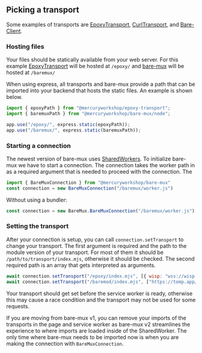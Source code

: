 ## Picking a transport

Some examples of transports are [EpoxyTransport](https://github.com/MercuryWorkshop/EpoxyTransport), [CurlTransport](https://github.com/MercuryWorkshop/CurlTransport), and [Bare-Client](https://github.com/MercuryWorkshop/Bare-as-module3).

### Hosting files
Your files should be statically available from your web server. For this example [EpoxyTransport](https://github.com/MercuryWorkshop/EpoxyTransport) will be hosted at `/epoxy/` and [bare-mux](https://github.com/MercuryWorkshop/bare-mux) will be hosted at `/baremux/`

When using express, all transports and bare-mux provide a path that can be imported into your backend that hosts the static files. An example is shown below.
```js
import { epoxyPath } from "@mercuryworkshop/epoxy-transport";
import { baremuxPath } from "@mercuryworkshop/bare-mux/node";

app.use("/epoxy/", express.static(epoxyPath));
app.use("/baremux/", express.static(baremuxPath));
```

### Starting a connection
The newest version of bare-mux uses [SharedWorkers](https://developer.mozilla.org/en-US/docs/Web/API/SharedWorker). To initialize bare-mux we have to start a connection. The connection takes the worker path in as a required argument that is needed to proceed with the connection. The 
```js
import { BareMuxConnection } from "@mercuryworkshop/bare-mux"
const connection = new BareMuxConnection("/baremux/worker.js")
```

Without using a bundler:
```js
const connection = new BareMux.BareMuxConnection("/baremux/worker.js")
```

### Setting the transport
After your connection is setup, you can call `connection.setTransport` to change your transport. The first argument is required and the path to the module version of your transport. For most of them it should be `/path/to/transport/index.mjs`, otherwise it should be checked. The second required path is an array that gets interpreted as arguments.
```js
await connection.setTransport("/epoxy/index.mjs", [{ wisp: "wss://wisp.mercurywork.shop/" }]);
await connection.setTransport("/baremod/index.mjs", ["https://tomp.app/"]);

```

Your transport should get set before the service worker is ready, otherwise this may cause a race condition and the transport may not be used for some requests.

If you are moving from bare-mux v1, you can remove your imports of the transports in the page and service worker as bare-mux v2 streamlines the experience to where imports are loaded inside of the SharedWorker. The only time where bare-mux needs to be imported now is when you are making the connection with `BareMuxConnection`.
